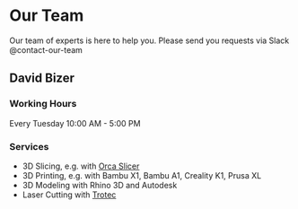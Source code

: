 # Our Team

Our team of experts is here to help you. Please send you requests via Slack @contact-our-team

## David Bizer

### Working Hours

Every Tuesday 10:00 AM - 5:00 PM

### Services

- 3D Slicing, e.g. with [Orca Slicer](../tools/maker-tools.md/#download-orcaslicer)
- 3D Printing, e.g. with Bambu X1, Bambu A1, Creality K1, Prusa XL
- 3D Modeling with Rhino 3D and Autodesk
- Laser Cutting with [Trotec](../tools/tools.md)
